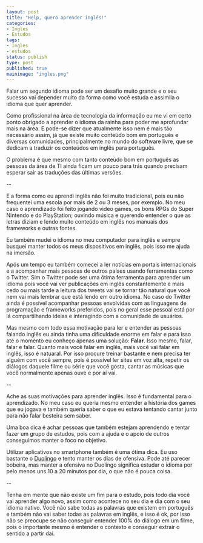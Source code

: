 ```yaml
---
layout: post
title: "Help, quero aprender inglês!"
categories:
- Ingles
- Estudos
tags:
- Ingles
- estudos
status: publish
type: post
published: true
mainimage: "ingles.png"
---
```


Falar um segundo idioma pode ser um desafio muito grande e o seu sucesso vai
depender muito da forma como você estuda e assimila o idioma que quer aprender.

Como profissional na área de tecnologia da informação eu me vi em certo ponto
obrigado a aprender o idioma da rainha para poder me aprofundar mais na área. E
pode-se dizer que atualmente isso nem é mais tão necessário assim, já que existe
muito conteúdo bom em português e diversas comunidades, principalmente no mundo
do software livre, que se dedicam a traduzir os conteúdos em inglês para português.

O problema é que mesmo com tanto conteúdo bom em português as pessoas da área de
TI ainda ficam um pouco para trás quando precisam esperar sair as traduções das
últimas versões.

--

E a forma como eu aprendi inglês não foi muito tradicional, pois eu não
frequentei uma escola por mais de 2 ou 3 meses, por exemplo. No meu caso o
aprendizado foi feito jogando video games, os bons RPGs do Super Nintendo e do
PlayStation; ouvindo música e querendo entender o que as letras diziam e lendo
muito conteúdo em inglês nos manuais dos frameworks e outras fontes.

Eu também mudei o idioma no meu computador para inglês e sempre busquei manter
todos os meus dispositivos em inglês, pois isso me ajuda na imersão.

Após um tempo eu também comecei a ler notícias em portais internacionais e a
acompanhar mais pessoas de outros países usando ferramentas como o Twitter. Sim
o Twitter pode ser uma ótima ferramenta para aprender um idioma pois você vai
ver publicações em inglês constantemente e mais cedo ou mais tarde a leitura
dos tweets vai se tornar tão natural que você nem vai mais lembrar que está
lendo em outro idioma. No caso do Twitter ainda é possível acompanhar pessoas
envolvidas com as linguagens de programação e frameworks preferidos, pois no
geral esse pessoal está por lá compartilhando ideias e interagindo com a
comunidade de usuários.

Mas mesmo com todo essa motivação para ler e entender as pessoas falando inglês
eu ainda tinha uma dificuldade enorme em falar e para isso até o momento eu
conheço apenas uma solução: **Falar**. Isso mesmo, falar, falar e falar. Quanto
mais você falar em inglês, mais você vai falar em inglês, isso é natuaral. Por
isso procure treinar bastante e nem precisa ter alguém com você sempre, pois é
possível ler sites em voz alta, repetir os diálogos daquele filme ou série que
você gosta, cantar as músicas que você normalmente apenas ouve e por aí vai.

--

Ache as suas motivações para aprender inglês. Isso é fundamental para o
aprendizado. No meu caso eu queria mesmo entender a história dos games que eu
jogava e também queria saber o que eu estava tentando cantar junto para não
falar besteira sem saber.

Uma boa dica é achar pessoas que também estejam aprendendo e tentar fazer um
grupo de estudos, pois com a ajuda e o apoio de outros conseguimos manter o
foco no objetivo.

Utilizar aplicativos no smartphone também é uma ótima dica. Eu uso bastante o
[Duolingo](https://www.duolingo.com/) e tento manter os dias de ofensiva. Pode
até parecer bobeira, mas manter a ofensiva no Duolingo significa estudar o
idioma por pelo menos uns 10 a 20 minutos por dia, o que não é pouca coisa.

--

Tenha em mente que não existe um fim para o estudo, pois todo dia você vai
aprender algo novo, assim como acontece no seu dia e dia com o seu idioma
nativo. Você não sabe todas as palavras que existem em português e também não
vai saber todas as palavras em inglês, e isso é ok, por isso não se preocupe
se não conseguir entender 100% do diálogo em um filme, pois o importante mesmo
é entender o contexto e conseguir extrair o sentido a partir daí.
